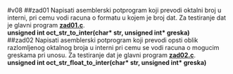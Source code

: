 #v08
##zad01
Napisati asemblerski potprogram koji prevodi oktalni broj u interni, pri cemu vodi racuna o formatu u kojem je broj dat. Za testiranje dat je glavni program [<b>zad01.c</b>](./zad01.c).   
<b>unsigned int oct_str_to_inter(char* str, unsigned int* greska)</b>   
##zad02
Napisati asemblerski potprogram koji prevodi opsti oblik razlomljenog oktalnog broja u interni pri cemu se vodi racuna o mogucim greskama pri unosu. Za testiranje dat je glavni program [<b>zad02.c</b>](./zad02.c).   
<b>unsigned int oct_str_float_to_inter(char* str, unsigned int* greska)</b>